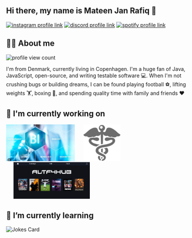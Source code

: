 ## Hi there, my name is Mateen Jan Rafiq 👋

[![instagram profile link](https://img.shields.io/badge/Instagram-E4405F?style=for-the-badge&logo=instagram&logoColor=white)](https://instagram.com/mateenjanz0)
[![discord profile link](https://img.shields.io/badge/Discord-7289DA?style=for-the-badge&logo=discord&logoColor=white)](https://discordapp.com/users/696747909546377376)
[![spotify profile link](https://img.shields.io/badge/Spotify-1ED760?&style=for-the-badge&logo=spotify&logoColor=white)](https://open.spotify.com/user/mateenjan1)

## 🙋‍♂️ About me

![profile view count](https://komarev.com/ghpvc/?username=mateencph)

<!--
CountAPI failed
![visitors](https://visitor-badge.glitch.me/badge?page_id=mateencph&left_color=green&right_color=red)
-->

I'm from Denmark, currently living in Copenhagen. I'm a huge fan of Java, JavaScript, open-source, and writing testable software 💻. When I'm not crushing bugs or building dreams, I can be found playing football ⚽, lifting weights 🏋️, boxing 🥊, and spending quality time with family and friends ❤️

## 🔭 I'm currently working on

[<img src="assets/BI.png" alt="business intelligence" height="100px">](https://github.com/sanderMarcusChristensen/BI-Projects)
[<img style="margin-left: 20px" src="assets/hospital-logo.png" alt="hospital logo" height="100px">](https://github.com/SYSDAT-PATIENT-ASSIST)
[<img style="margin-left: 20px" src="assets/altf4hub.png" alt="alt f4 hub" height="100px">](https://github.com/FrederikMoestrup/ALF4HUB)

## 🌱 I’m currently learning
![Jokes Card](https://readme-jokes.vercel.app/api?hideBorder&theme=ayu-mirage)

<!--
**MateenCPH/mateencph** is a ✨ _special_ ✨ repository because its `README.md` (this file) appears on your GitHub profile.

Here are some ideas to get you started:

- 🔭 I’m currently working on ...
- 🌱 I’m currently learning ...
- 👯 I’m looking to collaborate on ...
- 🤔 I’m looking for help with ...
- 💬 Ask me about ...
- 📫 How to reach me: ...
- 😄 Pronouns: ...
- ⚡ Fun fact: ...
-->

